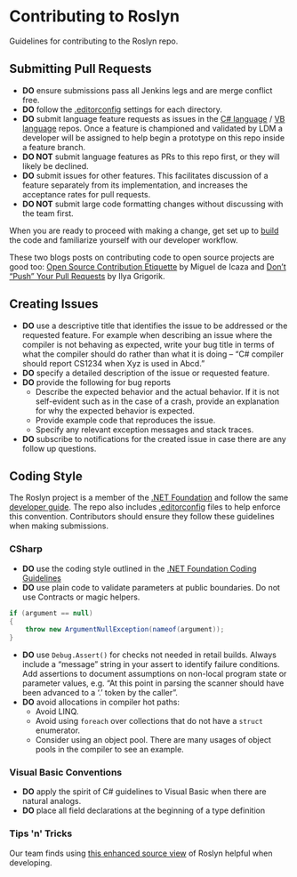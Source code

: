 # Contributing to Roslyn

Guidelines for contributing to the Roslyn repo.

## Submitting Pull Requests

- **DO** ensure submissions pass all Jenkins legs and are merge conflict free.
- **DO** follow the [.editorconfig](http://editorconfig.org/) settings for each directory. 
- **DO** submit language feature requests as issues in the [C# language](https://github.com/dotnet/csharplang#discussion) / [VB language](https://github.com/dotnet/vblang) repos.  Once a feature is championed and validated by LDM a developer will be assigned to help begin a prototype on this repo inside a feature branch.
- **DO NOT** submit language features as PRs to this repo first, or they will likely be declined.
- **DO** submit issues for other features. This facilitates discussion of a feature separately from its implementation, and increases the acceptance rates for pull requests.
- **DO NOT** submit large code formatting changes without discussing with the team first.

When you are ready to proceed with making a change, get set up to [build](https://github.com/dotnet/roslyn/blob/master/docs/contributing/Building%2C%20Debugging%2C%20and%20Testing%20on%20Windows.md) the code and familiarize yourself with our developer workflow. 

These two blogs posts on contributing code to open source projects are good too: [Open Source Contribution Etiquette](http://tirania.org/blog/archive/2010/Dec-31.html) by Miguel de Icaza and [Don’t “Push” Your Pull Requests](https://www.igvita.com/2011/12/19/dont-push-your-pull-requests/) by Ilya Grigorik.

## Creating Issues

- **DO** use a descriptive title that identifies the issue to be addressed or the requested feature. For example when describing an issue where the compiler is not behaving as expected, write your bug title in terms of what the compiler should do rather than what it is doing – “C# compiler should report CS1234 when Xyz is used in Abcd.”
- **DO** specify a detailed description of the issue or requested feature.
- **DO** provide the following for bug reports
    - Describe the expected behavior and the actual behavior. If it is not self-evident such as in the case of a crash, provide an explanation for why the expected behavior is expected.
    - Provide example code that reproduces the issue.
    - Specify any relevant exception messages and stack traces.
- **DO** subscribe to notifications for the created issue in case there are any follow up questions.

## Coding Style

The Roslyn project is a member of the [.NET Foundation](https://github.com/orgs/dotnet) and follow the same [developer guide](https://github.com/dotnet/corefx/blob/master/Documentation/coding-guidelines/coding-style.md).  The repo also includes [.editorconfig](http://editorconfig.org) files to help enforce this convention.  Contributors should ensure they follow these guidelines when making submissions.  

### CSharp

- **DO** use the coding style outlined in the [.NET Foundation Coding Guidelines](https://github.com/dotnet/corefx/blob/master/Documentation/coding-guidelines/coding-style.md)
- **DO** use plain code to validate parameters at public boundaries. Do not use Contracts or magic helpers.

```csharp
if (argument == null)
{
    throw new ArgumentNullException(nameof(argument));
}
```

- **DO** use `Debug.Assert()` for checks not needed in retail builds. Always include a “message” string in your assert to identify failure conditions. Add assertions to document assumptions on non-local program state or parameter values, e.g. “At this point in parsing the scanner should have been advanced to a ‘.’ token by the caller”.
- **DO** avoid allocations in compiler hot paths:
    - Avoid LINQ.
    - Avoid using `foreach` over collections that do not have a `struct` enumerator.
    - Consider using an object pool. There are many usages of object pools in the compiler to see an example.

### Visual Basic Conventions

- **DO** apply the spirit of C# guidelines to Visual Basic when there are natural analogs. 
- **DO** place all field declarations at the beginning of a type definition

### Tips 'n' Tricks
Our team finds using [this enhanced source view](http://source.roslyn.io/) of Roslyn helpful when developing.